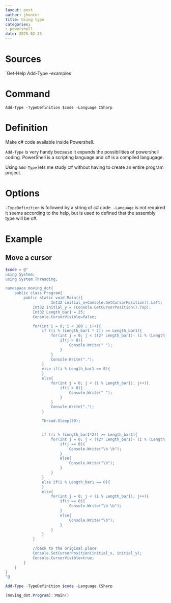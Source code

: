 ```yaml
---
layout: post
author: jhunter
title: Using type
categories:
- powershell
date: 2025-02-23
---
```


# Sources
`Get-Help Add-Type -examples

# Command
`Add-Type -TypeDefinition $code -Language CSharp`

# Definition
Make c# code available inside Powershell.

`Add-Type` is very handy because it expands the possibilities of powershell coding. PowerShell is a scripting language and c# is a compiled langugage.

Using `Add-Type` lets me study c# without having to create an entire program project.

# Options
`-TypeDefinition` is followed by a string of c# code. 
`-Language` is not required it seems according to the help, but is used to defined that the assembly type will be c#.

# Example

## Move a cursor
```powershell
$code = @"
using System;
using System.Threading;

namespace moving_dot{
	public class Program{
		public static void Main(){
                	Int32 initial_x=Console.GetCursorPosition().Left;
			Int32 initial_y = (Console.GetCursorPosition().Top);
			Int32 Length_bar1 = 25;
			Console.CursorVisible=false;

			for(int i = 0; i < 180 ; i++){
				if ((i % (Length_bar1 * 2)) >= Length_bar1){
					for(int j = 0; j < ((2* Length_bar1)- (i % (Length_bar1 *2))); j++){
						if(j > 0){
							Console.Write(" ");
						}
					}
					Console.Write(".");
				}
				else if(i % Length_bar1 == 0){
				}
				else{
					for(int j = 0; j < (i % Length_bar1); j++){
						if(j > 0){
							Console.Write(" ");
						}
					}
					Console.Write(".");
				}

				Thread.Sleep(30);


				if ((i % (Length_bar1*2)) >= Length_bar1){
					for(int j = 0; j < ((2* Length_bar1)- (i % (Length_bar1 *2))); j++){
						if(j == 0){
							Console.Write("\b \b");
						}
						else{
							Console.Write("\b");
						}
					}
				}
				else if(i % Length_bar1 == 0){
				}
				else{
					for(int j = 0; j < (i % Length_bar1); j++){
						if(j == 0){
							Console.Write("\b \b");
						}
						else{
							Console.Write("\b");
						}		
					}
				}
			}

			//back to the original place
			Console.SetCursorPosition(initial_x, initial_y);
			Console.CursorVisible=true;
		}
	}
}
"@

Add-Type -TypeDefinition $code -Language CSharp

[moving_dot.Program]::Main()
```
